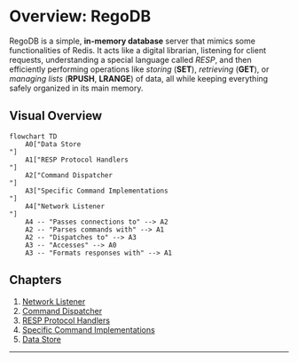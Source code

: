 # Overview: RegoDB

RegoDB is a simple, **in-memory database** server that mimics some functionalities of Redis. It acts like a digital librarian, listening for client requests, understanding a special language called *RESP*, and then efficiently performing operations like *storing* (**SET**), *retrieving* (**GET**), or *managing lists* (**RPUSH**, **LRANGE**) of data, all while keeping everything safely organized in its main memory.


## Visual Overview

```mermaid
flowchart TD
    A0["Data Store
"]
    A1["RESP Protocol Handlers
"]
    A2["Command Dispatcher
"]
    A3["Specific Command Implementations
"]
    A4["Network Listener
"]
    A4 -- "Passes connections to" --> A2
    A2 -- "Parses commands with" --> A1
    A2 -- "Dispatches to" --> A3
    A3 -- "Accesses" --> A0
    A3 -- "Formats responses with" --> A1
```

## Chapters

1. [Network Listener
](01_network_listener_.md)
2. [Command Dispatcher
](02_command_dispatcher_.md)
3. [RESP Protocol Handlers
](03_resp_protocol_handlers_.md)
4. [Specific Command Implementations
](04_specific_command_implementations_.md)
5. [Data Store
](05_data_store_.md)

---
